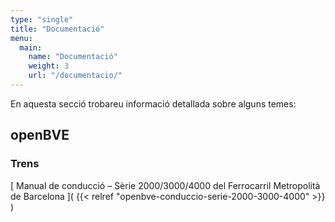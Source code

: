 ```yaml
---
type: "single"
title: "Documentació"
menu:
  main:
    name: "Documentació"
    weight: 3
    url: "/documentacio/"
---
```

En aquesta secció trobareu informació detallada sobre alguns temes:

## openBVE

### Trens

[ Manual de conducció – Sèrie 2000/3000/4000 del Ferrocarril Metropolità de Barcelona ]( {{< relref "openbve-conduccio-serie-2000-3000-4000" >}} )
